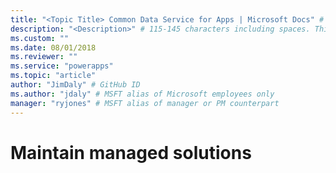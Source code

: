 ```yaml
---
title: "<Topic Title> Common Data Service for Apps | Microsoft Docs" # Intent and product brand in a unique string of 43-59 chars including spaces
description: "<Description>" # 115-145 characters including spaces. This abstract displays in the search result.
ms.custom: ""
ms.date: 08/01/2018
ms.reviewer: ""
ms.service: "powerapps"
ms.topic: "article"
author: "JimDaly" # GitHub ID
ms.author: "jdaly" # MSFT alias of Microsoft employees only
manager: "ryjones" # MSFT alias of manager or PM counterpart
---
```

# Maintain managed solutions

<!-- https://docs.microsoft.com/en-us/dynamics365/customer-engagement/developer/maintain-managed-solutions -->